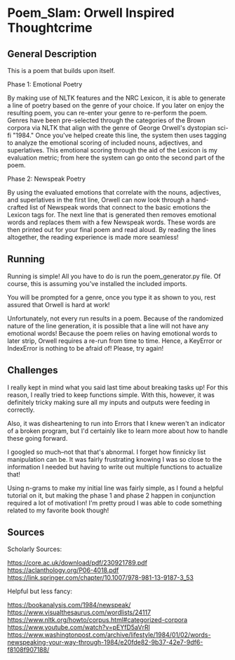 # Poem_Slam: Orwell Inspired Thoughtcrime

## General Description

This is a poem that builds upon itself. 

Phase 1: Emotional Poetry

By making use of NLTK features and the NRC Lexicon, it is able to generate a line
  of poetry based on the genre of your choice. If you later on enjoy the 
  resulting poem, you can re-enter your genre to re-perform the poem.
Genres have been pre-selected through the categories of the Brown corpora via
  NLTK that align with the genre of George Orwell's dystopian sci-fi "1984."
Once you've helped create this line, the system then uses tagging to analyze the
  emotional scoring of included nouns, adjectives, and superlatives. This 
  emotional scoring through the aid of the Lexicon is my evaluation metric; from
  here the system can go onto the second part of the poem. 
  
Phase 2: Newspeak Poetry

By using the evaluated emotions that correlate with the nouns, adjectives, and 
  superlatives in the first line, Orwell can now look through a hand-crafted list
  of Newspeak words that connect to the basic emotions the Lexicon tags for. 
The next line that is generated then removes emotional words and replaces them
  with a few Newspeak words. 
These words are then printed out for your final poem and read aloud. By reading
  the lines altogether, the reading experience is made more seamless!


## Running

Running is simple! All you have to do is run the poem_generator.py file. 
Of course, this is assuming you've installed the included imports. 

You will be prompted for a genre, once you type it as shown to you, 
  rest assured that Orwell is hard at work!
  
Unfortunately, not every run results in a poem. Because of the randomized 
  nature of the line generation, it is possible that a line will not have
  any emotional words! Because the poem relies on having emotional words
  to later strip, Orwell requires a re-run from time to time. 
  Hence, a KeyError or IndexError is nothing to be afraid of! Please, try again!
  
  
## Challenges

I really kept in mind what you said last time about breaking tasks up! 
For this reason, I really tried to keep functions simple. With this, however, 
  it was definitely tricky making sure all my inputs and outputs were feeding
  in correctly. 
  
Also, it was disheartening to run into Errors that I knew weren't an indicator
  of a broken program, but I'd certainly like to learn more about how to handle 
  these going forward. 
  
I googled so much–not that that's abnormal. I forget how finnicky list 
  manipulation can be. It was fairly frustrating knowing I was so 
  close to the information I needed but having to write out multiple 
  functions to actualize that!
  
Using n-grams to make my initial line was fairly simple, as I found a helpful 
  tutorial on it, but making the phase 1 and phase 2 happen in conjunction 
  required a lot of motivation! I'm pretty proud I was able to code something
  related to my favorite book though!
  
  
## Sources

Scholarly Sources:

https://core.ac.uk/download/pdf/230921789.pdf
https://aclanthology.org/P06-4018.pdf
https://link.springer.com/chapter/10.1007/978-981-13-9187-3_53


Helpful but less fancy:

https://bookanalysis.com/1984/newspeak/
https://www.visualthesaurus.com/wordlists/24117
https://www.nltk.org/howto/corpus.html#categorized-corpora
https://www.youtube.com/watch?v=pEYfD5aVrRl
https://www.washingtonpost.com/archive/lifestyle/1984/01/02/words-newspeaking-your-way-through-1984/e20fde82-9b37-42e7-9df6-f8108f907188/
 
